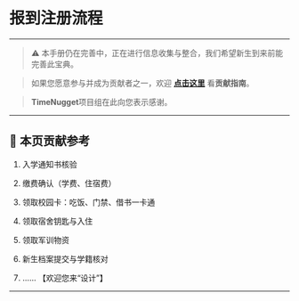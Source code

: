 # 报到注册流程

---

> ⚠️ 本手册仍在完善中，正在进行信息收集与整合，我们希望新生到来前能完善此宝典。  

> 如果您愿意参与并成为贡献者之一，欢迎 **[点击这里](/CONTRIBUTING.md)** 看**贡献指南**。

> **TimeNugget**项目组在此向您表示感谢。

---

## 📌 本页贡献参考

1. 入学通知书核验

2. 缴费确认（学费、住宿费）

3. 领取校园卡：吃饭、门禁、借书一卡通

4. 领取宿舍钥匙与入住

5. 领取军训物资

6. 新生档案提交与学籍核对

7. ……  【欢迎您来“设计”】

---
